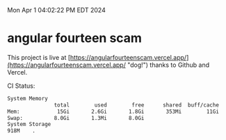 Mon Apr  1 04:02:22 PM EDT 2024

# angular fourteen scam


This project is live at [https://angularfourteenscam.vercel.app/](https://angularfourteenscam.vercel.app/ "dog!") thanks to Github and Vercel.

CI Status: 

```bash
System Memory
               total        used        free      shared  buff/cache   available
Mem:            15Gi       2.6Gi       1.8Gi       353Mi        11Gi        12Gi
Swap:          8.0Gi       1.3Mi       8.0Gi
System Storage
918M	.
```
